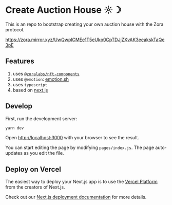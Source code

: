 # Create Auction House ☼☽

This is an repo to bootstrap creating your own auction house with the Zora protocol.

https://zora.mirror.xyz/UwQwplCMEe1T5eUkp0CpTDJjZXvAK3eeakskTaQe3pE

## Features
1. uses [`@zoralabs/nft-components`](github.com/ourzora/nft-components)
3. uses `@emotion`: [emotion.sh](https://emotion.sh)
4. uses `typescript`
5. based on [next.js](https://nextjs.org/)

## Develop

First, run the development server:

```bash
yarn dev
```

Open [http://localhost:3000](http://localhost:3000) with your browser to see the result.

You can start editing the page by modifying `pages/index.js`. The page auto-updates as you edit the file.

## Deploy on Vercel

The easiest way to deploy your Next.js app is to use the [Vercel Platform](https://vercel.com/new?utm_medium=default-template&filter=next.js&utm_source=create-next-app&utm_campaign=create-next-app-readme) from the creators of Next.js.

Check out our [Next.js deployment documentation](https://nextjs.org/docs/deployment) for more details.
